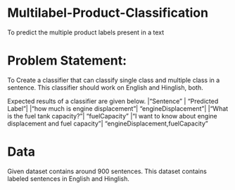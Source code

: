 # Multilabel-Product-Classification
To predict the multiple product labels present in a text 


# Problem Statement: 

To Create a classifier that can classify single class and multiple class in a sentence. This classifier should work on English and Hinglish, both.


Expected results of a classifier are given below.
|“Sentence” | “Predicted Label”|
|“how much is engine displacement”| “engineDisplacement”|
|“What is the fuel tank capacity?”| “fuelCapacity”
|“I want to know about engine displacement and fuel capacity”| “engineDisplacement,fuelCapacity”

# Data

Given dataset contains around 900 sentences. This dataset contains labeled
sentences in English and Hinglish.